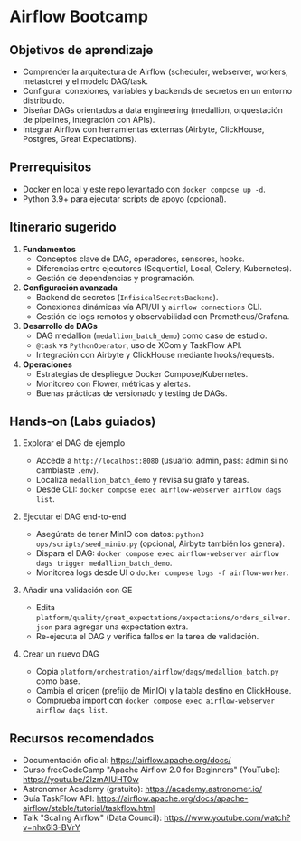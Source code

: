 # Airflow Bootcamp

## Objetivos de aprendizaje
- Comprender la arquitectura de Airflow (scheduler, webserver, workers, metastore) y el modelo DAG/task.
- Configurar conexiones, variables y backends de secretos en un entorno distribuido.
- Diseñar DAGs orientados a data engineering (medallion, orquestación de pipelines, integración con APIs).
- Integrar Airflow con herramientas externas (Airbyte, ClickHouse, Postgres, Great Expectations).

## Prerrequisitos
- Docker en local y este repo levantado con `docker compose up -d`.
- Python 3.9+ para ejecutar scripts de apoyo (opcional).

## Itinerario sugerido
1. **Fundamentos**
   - Conceptos clave de DAG, operadores, sensores, hooks.
   - Diferencias entre ejecutores (Sequential, Local, Celery, Kubernetes).
   - Gestión de dependencias y programación.
2. **Configuración avanzada**
   - Backend de secretos (`InfisicalSecretsBackend`).
   - Conexiones dinámicas vía API/UI y `airflow connections` CLI.
   - Gestión de logs remotos y observabilidad con Prometheus/Grafana.
3. **Desarrollo de DAGs**
   - DAG medallion (`medallion_batch_demo`) como caso de estudio.
   - `@task` vs `PythonOperator`, uso de XCom y TaskFlow API.
   - Integración con Airbyte y ClickHouse mediante hooks/requests.
4. **Operaciones**
   - Estrategias de despliegue Docker Compose/Kubernetes.
   - Monitoreo con Flower, métricas y alertas.
   - Buenas prácticas de versionado y testing de DAGs.

## Hands-on (Labs guiados)
1) Explorar el DAG de ejemplo
   - Accede a `http://localhost:8080` (usuario: admin, pass: admin si no cambiaste `.env`).
   - Localiza `medallion_batch_demo` y revisa su grafo y tareas.
   - Desde CLI: `docker compose exec airflow-webserver airflow dags list`.

2) Ejecutar el DAG end-to-end
   - Asegúrate de tener MinIO con datos: `python3 ops/scripts/seed_minio.py` (opcional, Airbyte también los genera).
   - Dispara el DAG: `docker compose exec airflow-webserver airflow dags trigger medallion_batch_demo`.
   - Monitorea logs desde UI o `docker compose logs -f airflow-worker`.

3) Añadir una validación con GE
   - Edita `platform/quality/great_expectations/expectations/orders_silver.json` para agregar una expectation extra.
   - Re-ejecuta el DAG y verifica fallos en la tarea de validación.

4) Crear un nuevo DAG
   - Copia `platform/orchestration/airflow/dags/medallion_batch.py` como base.
   - Cambia el origen (prefijo de MinIO) y la tabla destino en ClickHouse.
   - Comprueba import con `docker compose exec airflow-webserver airflow dags list`.

## Recursos recomendados
- Documentación oficial: https://airflow.apache.org/docs/
- Curso freeCodeCamp "Apache Airflow 2.0 for Beginners" (YouTube): https://youtu.be/2lzmAlUHT0w
- Astronomer Academy (gratuito): https://academy.astronomer.io/
- Guía TaskFlow API: https://airflow.apache.org/docs/apache-airflow/stable/tutorial/taskflow.html
- Talk "Scaling Airflow" (Data Council): https://www.youtube.com/watch?v=nhx6l3-BVrY
